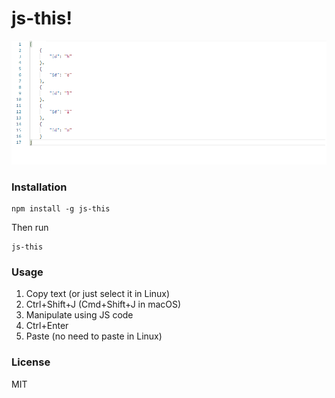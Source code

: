 # js-this!

![](preview.gif)

### Installation
```
npm install -g js-this
```
Then run 
```
js-this
```

### Usage
1. Copy text (or just select it in Linux)
2. Ctrl+Shift+J (Cmd+Shift+J in macOS)
3. Manipulate using JS code
4. Ctrl+Enter
5. Paste (no need to paste in Linux)

### License
MIT